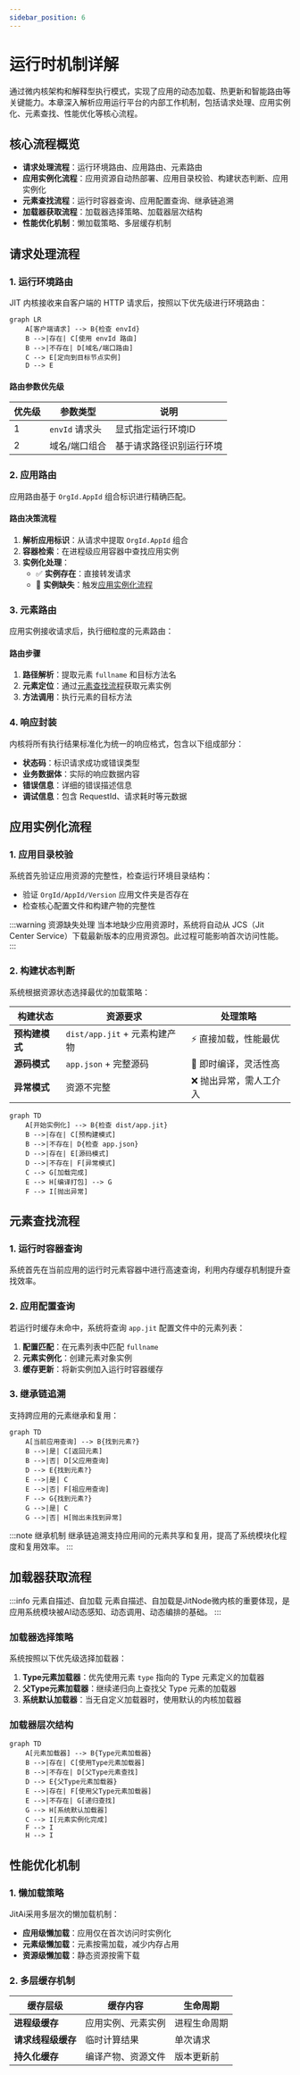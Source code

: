 ```yaml
---
sidebar_position: 6
---
```


# 运行时机制详解

通过微内核架构和解释型执行模式，实现了应用的动态加载、热更新和智能路由等关键能力。本章深入解析应用运行平台的内部工作机制，包括请求处理、应用实例化、元素查找、性能优化等核心流程。

## 核心流程概览

- **请求处理流程**：运行环境路由、应用路由、元素路由
- **应用实例化流程**：应用资源自动热部署、应用目录校验、构建状态判断、应用实例化
- **元素查找流程**：运行时容器查询、应用配置查询、继承链追溯
- **加载器获取流程**：加载器选择策略、加载器层次结构
- **性能优化机制**：懒加载策略、多层缓存机制

## 请求处理流程

### 1. 运行环境路由

JIT 内核接收来自客户端的 HTTP 请求后，按照以下优先级进行环境路由：

```mermaid
graph LR
    A[客户端请求] --> B{检查 envId}
    B -->|存在| C[使用 envId 路由]
    B -->|不存在| D[域名/端口路由]
    C --> E[定向到目标节点实例]
    D --> E
```

#### 路由参数优先级

| 优先级 | 参数类型 | 说明 |
|--------|----------|------|
| 1 | `envId` 请求头 | 显式指定运行环境ID |
| 2 | 域名/端口组合 | 基于请求路径识别运行环境 |

### 2. 应用路由

应用路由基于 `OrgId.AppId` 组合标识进行精确匹配。

#### 路由决策流程

1. **解析应用标识**：从请求中提取 `OrgId.AppId` 组合
2. **容器检索**：在进程级应用容器中查找应用实例
3. **实例化处理**：
   - ✅ **实例存在**：直接转发请求
   - 🔄 **实例缺失**：触发[应用实例化流程](#应用实例化流程)

### 3. 元素路由

应用实例接收请求后，执行细粒度的元素路由：

#### 路由步骤

1. **路径解析**：提取元素 `fullname` 和目标方法名
2. **元素定位**：通过[元素查找流程](#元素查找流程)获取元素实例
3. **方法调用**：执行元素的目标方法

### 4. 响应封装

内核将所有执行结果标准化为统一的响应格式，包含以下组成部分：

- **状态码**：标识请求成功或错误类型
- **业务数据体**：实际的响应数据内容
- **错误信息**：详细的错误描述信息
- **调试信息**：包含 RequestId、请求耗时等元数据

## 应用实例化流程

### 1. 应用目录校验

系统首先验证应用资源的完整性，检查运行环境目录结构：

- 验证 `OrgId/AppId/Version` 应用文件夹是否存在
- 检查核心配置文件和构建产物的完整性

:::warning 资源缺失处理
当本地缺少应用资源时，系统将自动从 JCS（Jit Center Service）下载最新版本的应用资源包。此过程可能影响首次访问性能。
:::

### 2. 构建状态判断

系统根据资源状态选择最优的加载策略：

| 构建状态 | 资源要求 | 处理策略 |
|----------|----------|----------|
| **预构建模式** | `dist/app.jit` + 元素构建产物 | ⚡ 直接加载，性能最优 |
| **源码模式** | `app.json` + 完整源码 | 🔧 即时编译，灵活性高 |
| **异常模式** | 资源不完整 | ❌ 抛出异常，需人工介入 |

```mermaid
graph TD
    A[开始实例化] --> B{检查 dist/app.jit}
    B -->|存在| C[预构建模式]
    B -->|不存在| D{检查 app.json}
    D -->|存在| E[源码模式]
    D -->|不存在| F[异常模式]
    C --> G[加载完成]
    E --> H[编译打包] --> G
    F --> I[抛出异常]
```

## 元素查找流程

### 1. 运行时容器查询

系统首先在当前应用的运行时元素容器中进行高速查询，利用内存缓存机制提升查找效率。

### 2. 应用配置查询

若运行时缓存未命中，系统将查询 `app.jit` 配置文件中的元素列表：

1. **配置匹配**：在元素列表中匹配 `fullname`
2. **元素实例化**：创建元素对象实例
3. **缓存更新**：将新实例加入运行时容器缓存

### 3. 继承链追溯

支持跨应用的元素继承和复用：

```mermaid
graph TD
    A[当前应用查询] --> B{找到元素?}
    B -->|是| C[返回元素]
    B -->|否| D[父应用查询]
    D --> E{找到元素?}
    E -->|是| C
    E -->|否| F[祖应用查询]
    F --> G{找到元素?}
    G -->|是| C
    G -->|否| H[抛出未找到异常]
```

:::note 继承机制
继承链追溯支持应用间的元素共享和复用，提高了系统模块化程度和复用效率。
:::

## 加载器获取流程

:::info 元素自描述、自加载
元素自描述、自加载是JitNode微内核的重要体现，是应用系统模块被AI动态感知、动态调用、动态编排的基础。
:::

### 加载器选择策略

系统按照以下优先级选择加载器：

1. **Type元素加载器**：优先使用元素 `type` 指向的 Type 元素定义的加载器
2. **父Type元素加载器**：继续递归向上查找父 Type 元素的加载器
3. **系统默认加载器**：当无自定义加载器时，使用默认的内核加载器

### 加载器层次结构

```mermaid
graph TD
    A[元素加载器] --> B{Type元素加载器}
    B -->|存在| C[使用Type元素加载器]
    B -->|不存在| D[父Type元素查找]
    D --> E{父Type元素加载器}
    E -->|存在| F[使用父Type元素加载器]
    E -->|不存在| G[递归查找]
    G --> H[系统默认加载器]
    C --> I[元素实例化完成]
    F --> I
    H --> I
```

## 性能优化机制

### 1. 懒加载策略

JitAi采用多层次的懒加载机制：

- **应用级懒加载**：应用仅在首次访问时实例化
- **元素级懒加载**：元素按需加载，减少内存占用
- **资源级懒加载**：静态资源按需下载

### 2. 多层缓存机制

| 缓存层级 | 缓存内容 | 生命周期 |
|----------|----------|----------|
| **进程级缓存** | 应用实例、元素实例 | 进程生命周期 |
| **请求线程级缓存** | 临时计算结果 | 单次请求 |
| **持久化缓存** | 编译产物、资源文件 | 版本更新前 |
